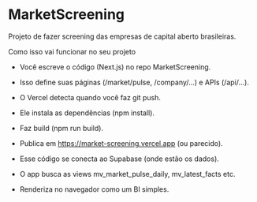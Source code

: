 # MarketScreening
Projeto de fazer screening das empresas de capital aberto brasileiras.


Como isso vai funcionar no seu projeto

 - Você escreve o código (Next.js) no repo MarketScreening.

 - Isso define suas páginas (/market/pulse, /company/...) e APIs (/api/...).

 - O Vercel detecta quando você faz git push.

 - Ele instala as dependências (npm install).

 - Faz build (npm run build).

 - Publica em https://market-screening.vercel.app (ou parecido).

 - Esse código se conecta ao Supabase (onde estão os dados).

 - O app busca as views mv_market_pulse_daily, mv_latest_facts etc.

 - Renderiza no navegador como um BI simples.
 